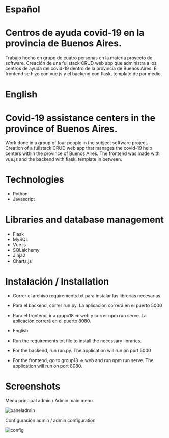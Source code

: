 # Español
# Centros de ayuda covid-19 en la provincia de Buenos Aires.

Trabajo hecho en grupo de cuatro personas en la materia proyecto de software. Creación de una fullstack CRUD web app 
que administra a los centros de ayuda del covid-19 dentro de la provincia de Buenos Aires. 
El frontend se hizo con vue.js y el backend con flask, template de por medio.

# English
# Covid-19 assistance centers in the province of Buenos Aires.

Work done in a group of four people in the subject software project. Creation of a fullstack CRUD web app 
that manages the covid-19 help centers within the province of Buenos Aires. 
The frontend was made with vue.js and the backend with flask, template in between.

# Technologies

* Python
* Javascript

# Libraries and database management
* Flask
* MySQL
* Vue.js
* SQLalchemy
* Jinja2
* Charts.js

# Instalación / Installation

- Correr el archivo requirements.txt para instalar las librerías necesarias.
- Para el backend, correr run.py. La aplicación correrá en el puerto 5000
- Para el frontend, ir a grupo18 => web y correr npm run serve. La aplicación correrá en el puerto 8080.

- English
- Run the requirements.txt file to install the necessary libraries.
- For the backend, run run.py. The application will run on port 5000
- For the frontend, go to group18 => web and run npm run serve. The application will run on port 8080.

# Screenshots

Menú principal admin / Admin main menu

![paneladmin](https://user-images.githubusercontent.com/38327663/147828297-6fe11c70-bd3c-41aa-b9d4-51637fa0c8e2.png)

Configuración admin / admin configuration

![config](https://user-images.githubusercontent.com/38327663/147828105-329e72fe-46fc-4302-99e8-c1a88b4d8a3a.png)


